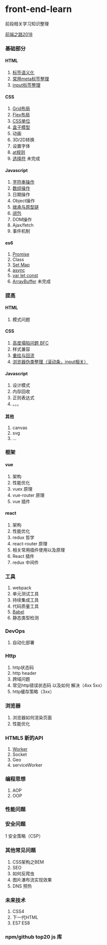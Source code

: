 # front-end-learn

前段相关学习知识整理

[前端之路2018](./articles/前端之路2018.md)


### 基础部分
#### HTML
1. [标签语义化](./articles/标签语义化.md)
2. [常用meta标签整理](./articles/常用meta标签整理.md)
3. [input标签整理](./articles/input标签整理.md)

#### CSS
1. [Grid布局](./articles/Grid布局.md)
2. [Flex布局](./articles/Flex布局.md)
3. [CSS单位](./articles/CSS单位.md)
4. [盒子模型](./articles/盒子模型.md)
5. 动画
6. 3D/2D转换
7. 设置字体
8. [at规则](./articles/at规则.md)
9. [选择符](./articles/选择符.md) 未完成

#### Javascript
1. [字符串操作](./articles/字符串操作.md)
2. [数组操作](./articles/数组操作.md)
3. 日期操作
4. Object操作
5. [继承与原型链](./articles/继承与原型链.md)
6. [闭包](./articles/闭包.md)
7. DOM操作
8. Ajax/fetch
9. 事件机制

#### es6
1. [Promise](./articles/Promise.md)
2. Class
3. [Set Map](./articles/set-map.md)
4. [async](./articles/async.md)
5. [var let const](./articles/var_let_const.md)
6. [ArrayBuffer](./articles/ArrayBuffer.md) 未完成

### 提高
#### HTML
1. 模式问题

#### CSS
1. [高度塌陷问题 BFC](./articles/BFC.md)
2. 样式兼容
3. [重绘与回流](./articles/重绘与回流.md)
4. [浏览器伪类整理（滚动条，input相关）](./articles/伪类整理.md)

#### Javascript
1. 设计模式
2. 内存回收
3. 正则表达式
4. 。。。

#### 其他
1. canvas
2. svg
3. ...

### 框架
#### vue
1. 架构
3. 性能优化
4. vuex 原理
5. vue-router 原理
6. vue 插件

#### react 
1. 架构
2. 性能优化
3. redux 哲学
4. react-router 原理
5. 相关常用插件使用以及原理
6. React 插件
7. redux 中间件

### 工具
1. webpack
2. 单元测试工具
3. 持续集成工具
4. 代码质量工具
5. [Babel](./articles/Babel.md)
6. 静态类型检测

### DevOps
1. 自动化部署

### Http
1. http状态码
2. http header
3. 跨域问题
4. 常见http错误状态码 以及如何 解决（4xx 5xx）
5. http缓存策略（3xx）

### 浏览器
1. 浏览器如何渲染页面
2. 性能优化

### HTML5 新的API
1. [Worker](./Worker.md)
2. Socket
3. Geo
4. serviceWorker

### 编程思想
1. AOP
2. OOP

### 性能问题

### 安全问题
1 安全策略（CSP）

### 其他常见问题
1. CSS架构之BEM
2. SEO
3. 如何反爬虫
4. 图片瀑布流实现效果
5. DNS 预热

### 未来技术
1. CSS4
2. 下一代HTML
3. ES7 ES8


### npm/github top20 js 库



